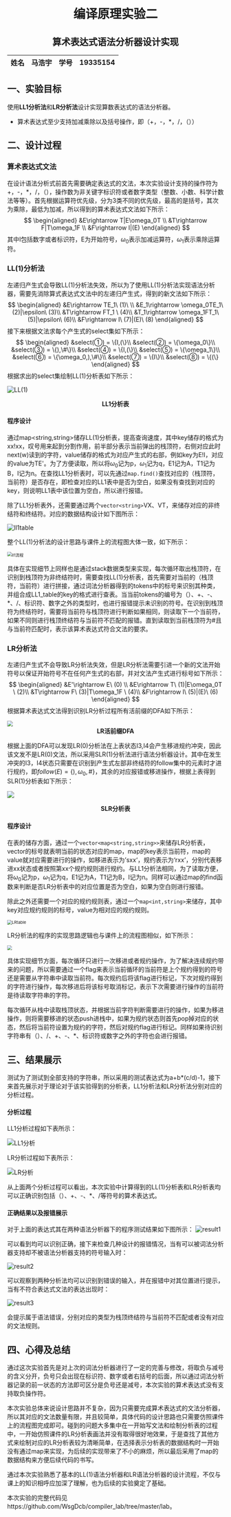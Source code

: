 # <center>编译原理实验二</center>

## <center>算术表达式语法分析器设计实现</center>

| 姓名 | 马浩宇 | 学号 | 19335154 |
| ---- | ------ | ---- | -------- |

## 一、实验目标

使用**LL1分析法**和**LR分析法**设计实现算数表达式的语法分析器。

- 算术表达式至少支持加减乘除以及括号操作，即（+，-，*，/，（））

## 二、设计过程

### 算术表达式文法

在设计语法分析式前首先需要确定表达式的文法，本次实验设计支持的操作符为+，-，*，/，（），操作数为非关键字标识符或者数字类型（整数、小数、科学计数法等等）。首先根据运算符优先级，分为3类不同的优先级，最高的是括号，其次为乘除，最低为加减，所以得到的算术表达式文法如下所示：
$$
\begin{aligned}
&E\rightarrow T|E\omega_0T \\
&T\rightarrow F|T\omega_1F \\
&F\rightarrow I|(E)
\end{aligned}
$$
其中I包括数字或者标识符，E为开始符号，$\omega_0$表示加减运算符，$\omega_1$表示乘除运算符。

### LL(1)分析法

左递归产生式会导致LL(1)分析法失效，所以为了使用LL(1)分析法实现语法分析器，需要先消除算式表达式文法中的左递归产生式，得到的新文法如下所示：
$$
\begin{aligned}
&E\rightarrow TE_1\ (1)\ \\
&E_1\rightarrow \omega_0TE_1\ (2)|\epsilon\ (3)\\
&T\rightarrow FT_1 \ (4)\\
&T_1\rightarrow \omega_1FT_1\ (5)|\epsilon\ (6)\\
&F\rightarrow I\ (7)|(E)\ (8)
\end{aligned}
$$
接下来根据文法求每个产生式的select集如下所示：
$$
\begin{aligned}
&select(①) = \{I,(\}\\
&select(②) = \{\omega_0\}\\
&select(③) = \{),\#\}\\
&select(④) = \{I,(\}\\
&select(⑤) = \{\omega_1\}\\
&select(⑥) = \{\omega_0,),\#\}\\
&select(⑦) = \{I\}\\
&select(⑧) = \{(\}
\end{aligned}
$$
根据求出的select集绘制LL(1)分析表如下所示：

![LL(1)](D:\course\2\compiler\lab2\report\LL(1).png)

<center><b>LL1分析表</b></center>

#### 程序设计

通过map<string,string>储存LL(1)分析表，提高查询速度，其中key储存的格式为xx!xx，叹号用来起到分割作用，前半部分表示当前弹出的栈顶符，右侧对应此时next(w)读到的字符，value储存的格式为对应产生式的右部，例如key为E!I，对应的value为TE'。为了方便读取，所以将$\omega_0$记为p，$\omega_1$记为q，E1记为A，T1记为B，I记为n。在查找LL1分析表时，可以先通过`map.find()`查找对应的（栈顶符，当前符）是否存在，即检查对应的LL1表中是否为空白，如果没有查找到对应的key，则说明LL1表中该位置为空白，所以进行报错。

除了LL1分析表外，还需要通过两个`vector<string>`VX、VT，来储存对应的非终结符和终结符。对应的数据结构设计如下图所示：

![ll1table](D:\course\2\compiler\lab2\report\ll1table.png)

整个LL(1)分析法的设计思路与课件上的流程图大体一致，如下所示：

<img src="D:\course\2\compiler\lab2\report\ll1流程.png" alt="ll1流程" style="zoom: 67%;" />

具体在实现细节上同样也是通过stack数据类型来实现，每次循环取出栈顶符，在识别到栈顶符为非终结符时，需要查找LL(1)分析表，首先需要对当前的（栈顶符，当前符）进行拼接，通过词法分析器得到的tokens中的标号来识别其种类，并组合成LL1_table的key的格式进行查表。当当前tokens的编号为（）、+、-、*、/、标识符、数字之外的类型时，也进行报错提示未识别的符号。在识别到栈顶符为终结符时，需要将当前符与栈顶符进行判断如果相同，则读取下一个当前符，如果不同则进行栈顶终结符与当前符不匹配的报错。直到读取到当前栈顶符为#且与当前符匹配时，表示该算术表达式符合文法的要求。

### LR分析法

左递归产生式不会导致LR分析法失效，但是LR分析法需要引进一个新的文法开始符号以保证开始符号不在任何产生式的右部，并对文法产生式进行标号如下所示：
$$
\begin{aligned}
&E'\rightarrow E\ (0) \\
&E\rightarrow T\ (1)|E\omega_0T \ (2)\\
&T\rightarrow F\ (3)|T\omega_1F \ (4)\\
&F\rightarrow I\ (5)|(E)\ (6)
\end{aligned}
$$
根据算术表达式文法得到识别LR分析过程所有活前缀的DFA如下所示：

<img src="D:\course\2\compiler\lab2\report\LR0.png" style="zoom:80%;" />

<center><b>LR活前缀DFA</b></center>

根据上面的DFA可以发现LR(0)分析法在上表状态I3,I4会产生移进规约冲突，因此该文发不是LR(0)文法，所以采用SLR(1)分析法进行语法分析器设计。其中在发生冲突的I3，I4状态只需要在识别到产生式左部非终结符的follow集中的元素时才进行规约，即$follow(E) = \{),\omega_0,\#\}$，其余的对应报错或移进操作，根据上表得到SLR(1)分析表如下所示：

![](D:\course\2\compiler\lab2\report\LR(0).png)

<center><b>SLR分析表</b></center>

#### 程序设计

在表的储存方面，通过一个`vector<map<string,string>>`来储存LR分析表，vector的标号就表明当前的状态对应的map，map的key表示当前符，map的value就对应需要进行的操作，如移进表示为’sxx‘，规约表示为‘rxx’，分别代表移进xx状态或者按照第xx个规约规则进行规约。与LL1分析法相同，为了读取方便，将$\omega_0$记为p，$\omega_1$记为q，E1记为A，T1记为B，I记为n。同样可以通过map的find函数来判断是否LR分析表中的对应位置是否为空白，如果为空白则进行报错。

除此之外还需要一个对应的规约规则表，通过一个`map<int,string>`来储存，其中key对应规约规则的标号，value为相对应的规约规则。

<img src="D:\course\2\compiler\lab2\report\LRtable.png" alt="LRtable" style="zoom:67%;" />

LR分析法的程序的实现思路逻辑也与课件上的流程图相似，如下所示：

<img src="D:\course\2\compiler\lab2\report\LR流程.png" style="zoom:67%;" />

具体实现细节方面，每次循环只进行一次移进或者规约操作，为了解决连续规约带来的问题，所以需要通过一个flag来表示当前循环的当前符是上个规约得到的符号还是需要从字符串中读取当前符。每次规约后将该flag进行标记，下次对规约得到的字符进行操作，每次移进后将该标号取消标记，表示下次需要进行操作的当前符是待读取字符串的字符。

每次循环从栈中读取栈顶状态，并根据当前字符判断需要进行的操作，如果为移进操作，则将需要移进的状态push进栈中，如果为规约状态则首先pop掉对应的状态，然后将当前符设置为规约的字符，然后对规约flag进行标记。同样如果待识别字符串有（）、/、+、-、*、标识符或数字之外的字符也会进行报错。

## 三、结果展示

测试为了测试到全部支持的字符串，所以采用的测试表达式为a+b*(c/d)-1，接下来首先展示对于理论对于该实验得到的分析表，LL1分析法和LR分析法分别对应的分析过程。

#### 分析过程

LL1分析过程如下表所示：

![LL1分析](D:\course\2\compiler\lab2\report\LL1分析.png)

LR分析过程如下表所示：

![LR分析](D:\course\2\compiler\lab2\report\LR分析.png)

从上面两个分析过程可以看出，本次实验中计算得到的LL(1)分析表和LR分析表均可以正确识别包括（）、+、-、*、/等符号的算术表达式。

#### 正确结果以及报错展示

对于上面的表达式其在两种语法分析器下的程序测试结果如下图所示：
![result1](D:\course\2\compiler\lab2\report\result1.png)

可以看到均可以识别正确，接下来检查几种设计的报错情况，当有可以被词法分析器支持却不被语法分析器支持的符号输入时：

![result2](D:\course\2\compiler\lab2\report\result2.png)

可以观察到两种分析法均可以识别到错误的输入，并在报错中对其位置进行提示，当有不符合表达式文法的表达出现时：

![result3](D:\course\2\compiler\lab2\report\result3.png)

会提示属于语法错误，分别对应的类型为栈顶终结符与当前符不匹配或者没有对应的文法规则。

## 四、心得及总结

通过这次实验首先是对上次的词法分析器进行了一定的完善与修改，将取负与减号的含义分开，负号只会出现在标识符、数字或者右括号的后面，所以通过词法分析器记录的前一状态的方法即可区分是负号还是减号，本次实验的算术表达式没有支持取负操作符。

本次实验总体来说设计思路并不复杂，因为只需要完成算术表达式的文法分析器，所以其对应的文法数量有限，并且较简单，具体代码的设计思路也只需要仿照课件上的流程图完成即可。碰到的问题大多集中在一开始写文法和绘制分析表的过程中，一开始仿照课件的LR分析表画法并没有取得很好地效果，于是查找了其他方式来绘制对应的LR分析表较为清晰简单，在选择表示分析表的数据结构时一开始没有通过map来实现，为后续的实现带来了不小的麻烦，所以最后采用了map的数据结构来方便后续代码的书写。

通过本次实验熟悉了基本的LL(1)语法分析器和LR语法分析器的设计流程，不仅与课上的知识相呼应加深了理解，也为后续的实验奠定了基础。

本次实验的完整代码见https://github.com/WsgDcb/compiler_lab/tree/master/lab。



